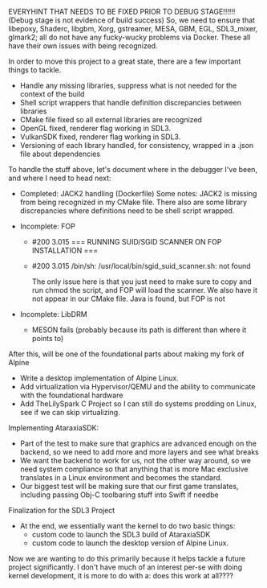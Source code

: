 EVERYHINT THAT NEEDS TO BE FIXED PRIOR TO DEBUG STAGE!!!!!! (Debug stage is not evidence of build success)
So, we need to ensure that libepoxy, Shaderc, libgbm, Xorg, 
gstreamer, MESA, GBM, EGL, SDL3_mixer, glmark2; all do not have 
any fucky-wucky problems via Docker. These all have their own issues with being
recognized.





In order to move this project to a great state, there are a few important
things to tackle.

- Handle any missing libraries, suppress what is not needed for the context of the build
- Shell script wrappers that handle definition discrepancies between libraries
- CMake file fixed so all external libraries are recognized
- OpenGL fixed, renderer flag working in SDL3. 
- VulkanSDK fixed, renderer flag working in SDL3.
- Versioning of each library handled, for consistency, wrapped in a .json file about dependencies




To handle the stuff above, let's document where in the debugger I've been, and where I need to head next:
- Completed: JACK2 handling (Dockerfile)
    Some notes:
        JACK2 is missing from being recognized in my CMake file. 
        There also are some library discrepancies where definitions need to be shell script wrapped.


- Incomplete: FOP
    - #200 3.015 === RUNNING SUID/SGID SCANNER ON FOP INSTALLATION ===
    - #200 3.015 /bin/sh: /usr/local/bin/sgid_suid_scanner.sh: not found

        The only issue here is that you just need to make sure to copy and run chmod the script, and FOP will load the scanner.
        We also have it not appear in our CMake file. Java is found, but FOP is not

- Incomplete: LibDRM
    - MESON fails (probably because its path is different than where it points to)





After this, will be one of the foundational parts about making my fork of Alpine
- Write a desktop implementation of Alpine Linux.
- Add virtualization via Hypervisor/QEMU and the ability to communicate with the foundational hardware
- Add TheLilySpark C Project so I can still do systems prodding on Linux, see if we can skip virtualizing.

Implementing AtaraxiaSDK:
- Part of the test to make sure that graphics are advanced enough on the backend, so we need to add more and more layers and see what breaks
- We want the backend to work for us, not the other way around, so we need system compliance so that anything that is more Mac exclusive   
  translates in a Linux environment and becomes the standard.
- Our biggest test will be making sure that our first game translates, including passing Obj-C toolbaring stuff into Swift if needbe

Finalization for the SDL3 Project
- At the end, we essentially want the kernel to do two basic things:
    - custom code to launch the SDL3 build of AtaraxiaSDK
    - custom code to launch the desktop version of Alpine Linux.

Now we are wanting to do this primarily because it helps tackle a future
project significantly. I don't have much of an interest per-se with doing
kernel development, it is more to do with a: does this work at all????

